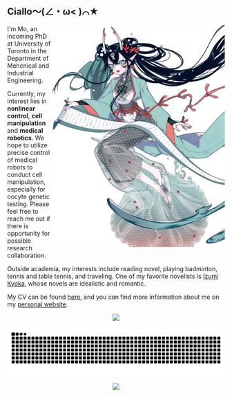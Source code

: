 ## Ciallo～(∠・ω< )⌒★

<img align='right' src='izumi.png' width='400px'>

I'm Mo, an incoming PhD at University of Toronto in the Department of Mehcnical and Industrial Engineering.

Currently, my interest lies in **nonlinear control**, **cell manipulation** and **medical robotics**. We hope to utilize precise control of medical robots to conduct cell manipulation, especially for oocyte genetic testing. Please feel free to reach me out if there is opportunity for possible research collaboration.

Outside academia, my interests include reading novel, playing badminton, tennis and table tennis, and traveling. One of my favorite novelists is [Izumi Kyoka](https://en.wikipedia.org/wiki/Ky%C5%8Dka_Izumi), whose novels are idealistic and romantic.

My CV can be found [here](https://nephren17.github.io/attaches/CV.pdf), and you can find more information about me on my [personal website](https://nephren17.github.io/).

<p align="center">
    <img src='https://github-readme-stats-one-bice.vercel.app/api/top-langs/?username=Nephren17&layout=compact&exclude_repo=NephrenCake.github.io&hide_border=true&langs_count=10&theme=buefy' width='400px'>
</p>

<picture>
  <source media="(prefers-color-scheme: dark)" srcset="https://raw.githubusercontent.com/nephren17/nephren17/output/github-contribution-grid-snake-dark.svg">
  <source media="(prefers-color-scheme: light)" srcset="https://raw.githubusercontent.com/nephren17/nephren17/output/github-contribution-grid-snake.svg">
  <img alt="github contribution grid snake animation" src="https://raw.githubusercontent.com/nephren17/nephren17/output/github-contribution-grid-snake.svg">
</picture>

<p align="center">
  <img src="https://profile-counter.glitch.me/nephren17/count.svg" />
</p>
